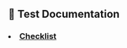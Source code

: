 ## :bookmark_tabs: Test Documentation
### <li> [Checklist](https://docs.google.com/spreadsheets/d/1mUb1O9UJiru3mGfh9ocLKkRwIVBJy60g5GEglohBi3k/edit?usp=sharing)
